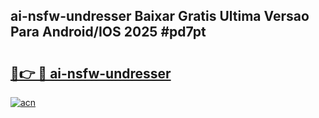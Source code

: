 ## ai-nsfw-undresser Baixar Gratis Ultima Versao Para Android/IOS 2025 #pd7pt

# <h2><a href="https://ainizakaria.my?title=ai-nsfw-undresser&ref=20M">🔗👉 🔴 ai-nsfw-undresser</a></h2>

[![acn](https://github.com/user-attachments/assets/0f9c940e-d8b0-45ae-aac7-cd30a18b3e1c)](https://ainizakaria.my?title=ai-nsfw-undresser&ref=20M)

